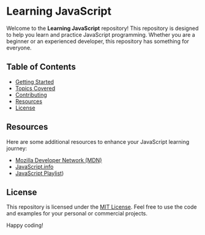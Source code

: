 # Learning JavaScript

Welcome to the **Learning JavaScript** repository! This repository is designed to help you learn and practice JavaScript programming. Whether you are a beginner or an experienced developer, this repository has something for everyone.

## Table of Contents
- [Getting Started](#getting-started)
- [Topics Covered](#topics-covered)
- [Contributing](#contributing)
- [Resources](#resources)
- [License](#license)

## Resources
Here are some additional resources to enhance your JavaScript learning journey:

- [Mozilla Developer Network (MDN)](https://developer.mozilla.org/en-US/docs/Web/JavaScript)
- [JavaScript.info](https://javascript.info/)
- [JavaScript Playlist](https://youtube.com/playlist?list=PLu71SKxNbfoBuX3f4EOACle2y-tRC5Q37&si=hwU_A16CkHFC8GC2))

## License
This repository is licensed under the [MIT License](LICENSE). Feel free to use the code and examples for your personal or commercial projects.

Happy coding!
